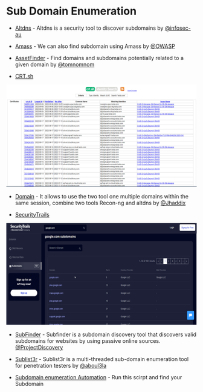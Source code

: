 # Sub Domain Enumeration

- [Altdns](https://github.com/infosec-au/altdns) - Altdns is a security tool to discover subdomains by [@infosec-au](https://github.com/infosec-au)

- [Amass](https://github.com/OWASP/Amass) - We can also find subdomain using Amass by [@OWASP](https://github.com/OWASP/Amass)

- [AssetFinder](https://github.com/tomnomnom/assetfinder) -  Find domains and subdomains potentially related to a given domain by [@tomnomnom](https://github.com/tomnomnom)

- [CRT.sh](https://crt.sh/)

![Screenshot](/Assets/crt.sh.png)

- [Domain](https://github.com/jhaddix/domain) - It allows to use the two tool one multiple domains within the same session, combine two tools Recon-ng and altdns by [@Jhaddix](https://github.com/jhaddix)

- [SecurityTrails](https://securitytrails.com/)

![Screenshot](/Assets/securitytrails.png)

- [SubFinder](https://github.com/projectdiscovery/subfinder) -  Subfinder is a subdomain discovery tool that discovers valid subdomains for websites by using passive online sources.
[@ProjectDiscovery](https://github.com/projectdiscovery)

- [Sublist3r](https://github.com/aboul3la/Sublist3r) -  Sublist3r is a multi-threaded sub-domain enumeration tool for penetration testers by [@aboul3la](https://github.com/aboul3la)

- [Subdomain enumeration Automation](/Script/SubdomainScript/) - Run this scirpt and find your Subdomain
